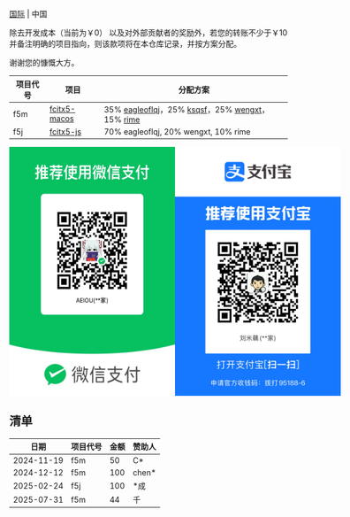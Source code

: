[国际](README.md)
|
中国

除去开发成本（当前为￥0）
以及对外部贡献者的奖励外，若您的转账不少于￥10 并备注明确的项目指向，则该款项将在本仓库记录，并按方案分配。

谢谢您的慷慨大方。

项目代号|项目|分配方案
-|-|-
f5m|[fcitx5-macos](https://github.com/fcitx-contrib/fcitx5-macos)|35% [eagleoflqj](https://github.com/eagleoflqj)，25% [ksqsf](https://github.com/ksqsf)，25% [wengxt](https://github.com/wengxt)，15% [rime](https://github.com/rime)
f5j|[fcitx5-js](https://github.com/fcitx-contrib/fcitx5-js)|70% eagleoflqj, 20% wengxt, 10% rime

<div style="display: flex">
<img src="assets/wechat.jpg" width="300px"/>
<img src="assets/alipay.jpg" width="300px"/>
</div>

## 清单
日期|项目代号|金额|赞助人
-|-|-|-
2024-11-19|f5m|50|C*
2024-12-12|f5m|100|chen*
2025-02-24|f5j|100|*成
2025-07-31|f5m|44|千
